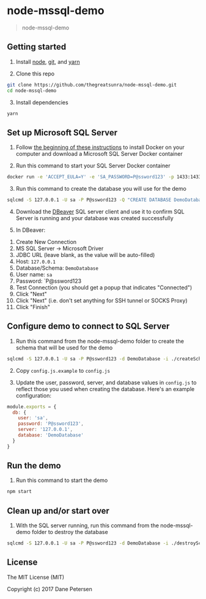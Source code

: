 # node-mssql-demo

> node-mssql-demo

## Getting started

1) Install [node](https://nodejs.org/en/), [git](https://git-scm.com/downloads), and [yarn](https://yarnpkg.com/lang/en/docs/install/)

2) Clone this repo

```bash
git clone https://github.com/thegreatsunra/node-mssql-demo.git
cd node-mssql-demo
```

3) Install dependencies

```bash
yarn
```

## Set up Microsoft SQL Server

1) Follow [the beginning of these instructions](https://docs.microsoft.com/en-us/sql/linux/quickstart-install-connect-docker) to install Docker on your computer and download a Microsoft SQL Server Docker container

2) Run this command to start your SQL Server Docker container

```bash
docker run -e 'ACCEPT_EULA=Y' -e 'SA_PASSWORD=P@ssword123' -p 1433:1433 -d microsoft/mssql-server-linux
```

3) Run this command to create the database you will use for the demo

```bash
sqlcmd -S 127.0.0.1 -U sa -P P@ssword123 -Q "CREATE DATABASE DemoDatabase;"
```

4) Download the [DBeaver](https://dbeaver.jkiss.org/) SQL server client and use it to confirm SQL Server is running and your database was created successfully

5) In DBeaver:
  1. Create New Connection
  1. MS SQL Server -> Microsoft Driver
  1. JDBC URL (leave blank, as the value will be auto-filled)
  1. Host: `127.0.0.1`
  1. Database/Schema: `DemoDatabase`
  1. User name: `sa`
  1. Password: `P@ssword123
  1. Test Connection (you should get a popup that indicates "Connected")
  1. Click "Next"
  1. Click "Next" (i.e. don't set anything for SSH tunnel or SOCKS Proxy)
  1. Click "Finish"

## Configure demo to connect to SQL Server

1) Run this command from the node-mssql-demo folder to create the schema that will be used for the demo

```bash
sqlcmd -S 127.0.0.1 -U sa -P P@ssword123 -d DemoDatabase -i ./createSchema.sql
```

2) Copy `config.js.example` to `config.js`

3) Update the user, password, server, and database values in `config.js` to reflect those you used when creating the database. Here's an example configuration:

```javascript
module.exports = {
  db: {
    user: 'sa',
    password: 'P@ssword123',
    server: '127.0.0.1',
    database: 'DemoDatabase'
  }
}
```

## Run the demo

1) Run this command to start the demo

```bash
npm start
```

## Clean up and/or start over

1) With the SQL server running, run this command from the node-mssql-demo folder to destroy the database

```bash
sqlcmd -S 127.0.0.1 -U sa -P P@ssword123 -d DemoDatabase -i ./destroySchema.sql
```

## License

The MIT License (MIT)

Copyright (c) 2017 Dane Petersen
